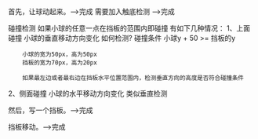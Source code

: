 首先，让球动起来。-->完成
需要加入触底检测 -->完成

碰撞检测
如果小球的任意一点在挡板的范围内即碰撞
有如下几种情况：
1、上面碰撞
    小球的垂直移动方向变化
        如何检测?
        碰撞条件 小球y + 50 >= 挡板的y

        小球的宽为50px，高为50px
        挡板的宽为70px，高为20px

        如果最左边或者最右边在挡板水平位置范围内，检测垂直方向的高度是否符合碰撞条件
2、侧面碰撞
    小球的水平移动方向变化
        类似垂直检测

然后，写一个挡板。-->完成

挡板移动。-->完成
